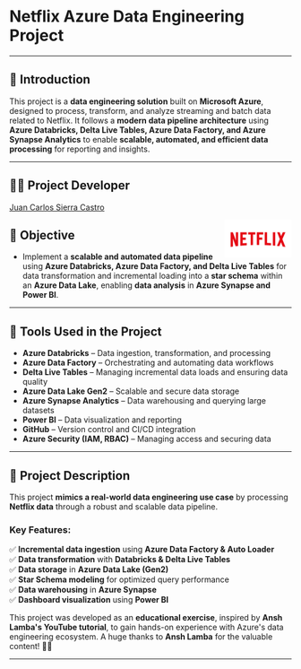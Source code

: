 # Netflix Azure Data Engineering Project  

<hr>

## 📌 Introduction  
This project is a **data engineering solution** built on **Microsoft Azure**, designed to process, transform, and analyze streaming and batch data related to Netflix. It follows a **modern data pipeline architecture** using **Azure Databricks, Delta Live Tables, Azure Data Factory, and Azure Synapse Analytics** to enable **scalable, automated, and efficient data processing** for reporting and insights.  

---

## 👨‍💻 Project Developer  
<a href="https://github.com/juancarlosierrac" target="_blank">Juan Carlos Sierra Castro</a>  

<img src="https://raw.githubusercontent.com/juancarlosierrac/Netflix-AzureDataEngineeringProject/main/Images/Netflix_Logo.png" alt="Netflix Logo" width="120" align="right">  

## 🎯 Objective  
- Implement a **scalable and automated data pipeline** using **Azure Databricks, Azure Data Factory, and Delta Live Tables** for data transformation and incremental loading into a **star schema** within an **Azure Data Lake**, enabling **data analysis** in **Azure Synapse and Power BI**.

---

## 🚀 Tools Used in the Project  
- **Azure Databricks** – Data ingestion, transformation, and processing  
- **Azure Data Factory** – Orchestrating and automating data workflows  
- **Delta Live Tables** – Managing incremental data loads and ensuring data quality  
- **Azure Data Lake Gen2** – Scalable and secure data storage  
- **Azure Synapse Analytics** – Data warehousing and querying large datasets  
- **Power BI** – Data visualization and reporting  
- **GitHub** – Version control and CI/CD integration  
- **Azure Security (IAM, RBAC)** – Managing access and securing data  

---

## 📜 Project Description  
This project **mimics a real-world data engineering use case** by processing **Netflix data** through a robust and scalable data pipeline.  

### **Key Features:**  
✅ **Incremental data ingestion** using **Azure Data Factory & Auto Loader**  
✅ **Data transformation** with **Databricks & Delta Live Tables**  
✅ **Data storage** in **Azure Data Lake (Gen2)**  
✅ **Star Schema modeling** for optimized query performance  
✅ **Data warehousing** in **Azure Synapse**  
✅ **Dashboard visualization** using **Power BI**  

This project was developed as an **educational exercise**, inspired by **Ansh Lamba's YouTube tutorial**, to gain hands-on experience with Azure's data engineering ecosystem. A huge thanks to **Ansh Lamba** for the valuable content! 🎥🙌  

--- 
